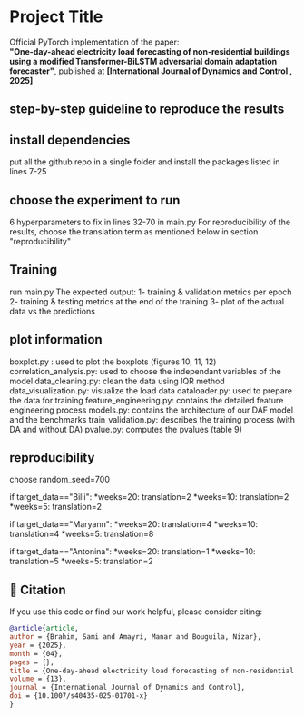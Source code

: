 # Project Title
Official PyTorch implementation of the paper:  
**"One-day-ahead electricity load forecasting of non-residential buildings using a modified Transformer-BiLSTM adversarial domain adaptation forecaster"**, published at **[International Journal of Dynamics and Control , 2025]**

## step-by-step guideline to reproduce the results

## install dependencies
put all the github repo in a single folder and install the packages listed in lines 7-25

## choose the experiment to run
6 hyperparameters to fix in lines 32-70 in main.py 
For reproducibility of the results, choose the translation term as mentioned below in section "reproducibility"

## Training
run main.py
The expected output: 
1- training & validation metrics per epoch
2- training & testing metrics at the end of the training
3- plot of the actual data vs the predictions


## plot information
boxplot.py : used to plot the boxplots (figures 10, 11, 12)
correlation_analysis.py: used to choose the independant variables of the model
data_cleaning.py: clean the data using IQR method
data_visualization.py: visualize the load data
dataloader.py: used to prepare the data for training
feature_engineering.py: contains the detailed feature engineering process
models.py: contains the architecture of our DAF model and the benchmarks
train_validation.py: describes the training process (with DA and without DA)
pvalue.py: computes the pvalues (table 9)


## reproducibility
choose random_seed=700

if target_data=="Billi":
    *weeks=20: translation=2
    *weeks=10: translation=2
    *weeks=5: translation=2

if target_data=="Maryann":
    *weeks=20: translation=4
    *weeks=10: translation=4
    *weeks=5: translation=8

if target_data=="Antonina":
    *weeks=20: translation=1
    *weeks=10: translation=5
    *weeks=5: translation=2

## 📖 Citation

If you use this code or find our work helpful, please consider citing:

```bibtex
@article{article,
author = {Brahim, Sami and Amayri, Manar and Bouguila, Nizar},
year = {2025},
month = {04},
pages = {},
title = {One-day-ahead electricity load forecasting of non-residential buildings using a modified Transformer-BiLSTM adversarial domain adaptation forecaster},
volume = {13},
journal = {International Journal of Dynamics and Control},
doi = {10.1007/s40435-025-01701-x}
}

